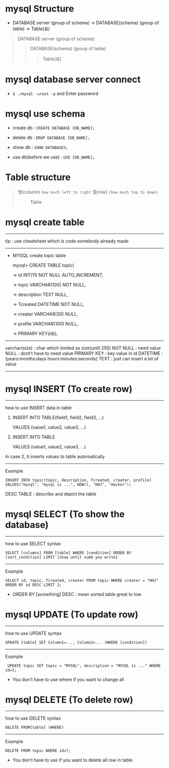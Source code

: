 # mysql Structure

- DATABASE server (group of schema) -> DATABASE(schema) (group of table) -> Table(표)

> DATABASE server (group of schema)
> > DATABASE(schema) (group of table)
> > > Table(표)

# mysql database server connect

- `$ ./mysql -uroot -p` and Enter password

# mysql use schema

- create db : `CREATE DATABASE [DB_NAME];`

- delete db : `DROP DATABASE [DB_NAME];`

- show db : `SHOW DATABASES;`

- use db(before we use) : `USE [DB_NAME];`

# Table structure

> 행(column) `how much left to right`
> 열(row) `(how much top to down)`
> > Table

# mysql create table 

---

tip : use cheatsheet which is code somebody already made

---

 - MYSQL create topic table

   mysql> CREATE TABLE topic(

    ->  id INT(11) NOT NULL AUTO_INCREMENT,

    ->  topic VARCHAR(100) NOT NULL,

    ->  description TEXT NULL,

    ->  Tcreated DATETIME NOT NULL,

    ->  creater VARCHAR(30) NULL,

    ->  profile VARCHAR(100) NULL,

    ->  PRIMARY KEY(id));


---

varchar(size) : char which limited as size(until 255)
NOT NULL : need value
NULL : dont't have to need value
PRIMARY KEY : key value in id
DATETIME : (years:months:days hours:minutes:seconds)
TEXT : just can insert a lot of value

---

# mysql INSERT (To create row)

---

how to use INSERT data in table


1. INSERT INTO TABLE(field1, field2, field3, ...)

   VALUES (value1, value2, value3, ...)



2. INSERT INTO TABLE

   VALUES (value1, value2, value3, ...)


In case 2, it inserts values to table automatically

---

Example

`INSERT INTO topic(topic, description, Tcreated, creater, profile) VALUES("mysql", "mysql is ...", NOW(), "HHJ", "Hacker");`


DESC TABLE : describe and depict the table

# mysql SELECT (To show the database)

---

how to use SELECT syntax

`SELECT [columns] FROM [table] WHERE [condition] ORDER BY [sort_condition] LIMIT [show until numb you write]`


---

Example

`SELECT id, topic, Tcreated, creater FROM topic WHERE creater = "HHJ" ORDER BY id DESC LIMIT 2;`

- ORDER BY [something] DESC :  mean sorted table great to low


# mysql UPDATE (To update row)

---

how to use UPDATE syntax

`UPDATE [table] SET Column1=..., Column2=... (WHERE [condition])`


---

Example

` UPDATE topic SET topic = "MYSQL", description = "MYSQL is ..." WHERE id=1;`

- You don't have to use where if you want to change all


# mysql DELETE (To delete row)

---

how to use DELETE syntax


`DELETE FROM[table] (WHERE)`


---

Example

`DELETE FROM topic WHERE id=7;`

- You don't have to use if you want to delete all row in table


